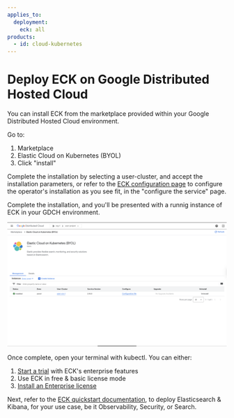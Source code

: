 ```yaml
---
applies_to:
  deployment:
    eck: all
products:
  - id: cloud-kubernetes
---
```


# Deploy ECK on Google Distributed Hosted Cloud

You can install ECK from the marketplace provided within your Google Distributed Hosted Cloud environment.

Go to:
1. Marketplace
2. Elastic Cloud on Kubernetes (BYOL)
3. Click "install"

Complete the installation by selecting a user-cluster, and accept the installation parameters, or refer to the [ECK configuration page](/deploy-manage/deploy/cloud-on-k8s/configure.md) to configure the operator's installation as you see fit, in the "configure the service" page.

Complete the installation, and you'll be presented with a runnig instance of ECK in your GDCH environment.

![ECK-GDCH](/deploy-manage/images/eck-gdch.png)

Once complete, open your terminal with kubectl. You can either:

1. [Start a trial](/deploy-manage/license/manage-your-license-in-eck.md#k8s-start-trial) with ECK's enterprise features
2. Use ECK in free & basic license mode
3. [Install an Enterprise license](/deploy-manage/license/manage-your-license-in-eck.md#k8s-add-license)

Next, refer to the [ECK quickstart documentation](/deploy-manage/deploy/cloud-on-k8s/elasticsearch-deployment-quickstart.md), to deploy Elasticsearch & Kibana, for your use case, be it Observability, Security, or Search.